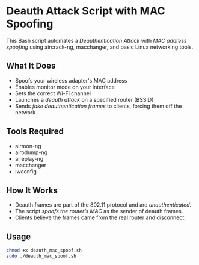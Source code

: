 # Deauth Attack Script with MAC Spoofing

This Bash script automates a *Deauthentication Attack* with *MAC address spoofing* using aircrack-ng, macchanger, and basic Linux networking tools.

## What It Does

- Spoofs your wireless adapter's MAC address
- Enables monitor mode on your interface
- Sets the correct Wi-Fi channel
- Launches a *deauth attack* on a specified router (BSSID)
- Sends *fake deauthentication frames* to clients, forcing them off the network

## Tools Required

- airmon-ng
- airodump-ng
- aireplay-ng
- macchanger
- iwconfig

## How It Works

- Deauth frames are part of the 802.11 protocol and are *unauthenticated*.
- The script *spoofs the router’s MAC* as the sender of deauth frames.
- Clients believe the frames came from the real router and disconnect.

## Usage

```bash
chmod +x deauth_mac_spoof.sh
sudo ./deauth_mac_spoof.sh
